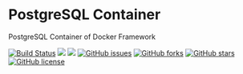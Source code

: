# PostgreSQL Container
PostgreSQL Container of Docker Framework

[![Build Status](https://travis-ci.org/dockerframework/postgresql.svg?branch=master)](https://travis-ci.org/dockerframework/postgresql) [![](https://images.microbadger.com/badges/image/dockerframework/postgresql:latest.svg)](https://microbadger.com/images/dockerframework/postgresql:latest "Layers") [![](https://images.microbadger.com/badges/version/dockerframework/postgresql:latest.svg)](https://microbadger.com/images/dockerframework/postgresql:latest "Version") [![GitHub issues](https://img.shields.io/github/issues/dockerframework/postgresql.svg)](https://github.com/dockerframework/postgresql/issues) [![GitHub forks](https://img.shields.io/github/forks/dockerframework/postgresql.svg)](https://github.com/dockerframework/postgresql/network) [![GitHub stars](https://img.shields.io/github/stars/dockerframework/postgresql.svg)](https://github.com/dockerframework/postgresql/stargazers) [![GitHub license](https://img.shields.io/badge/license-MIT-blue.svg)](https://raw.githubusercontent.com/dockerframework/postgresql/master/LICENSE)

